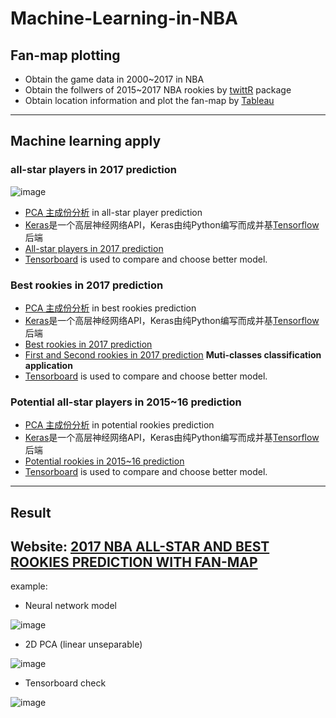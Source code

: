 # Machine-Learning-in-NBA

## Fan-map plotting
*   Obtain the game data in 2000~2017 in NBA
*   Obtain the follwers of 2015~2017 NBA rookies by [twittR](https://www.rdocumentation.org/packages/twitteR/versions/1.1.9) package
*   Obtain location information and plot the fan-map by [Tableau](https://www.tableau.com/zh-cn)

---

## Machine learning apply
### all-star players in 2017 prediction
![image](https://github.com/Trouble404/NBA-with-Machine-Learning/blob/master/readme_add_pic/full-list.PNG)
*    [PCA 主成份分析](https://github.com/Trouble404/NBA-with-Machine-Learning/blob/master/nerual_network/pca/nba%20all%20star/pca%20of%20nba%20all%20players_00-17.ipynb) in all-star player prediction
*  [Keras](https://keras-cn.readthedocs.io/en/latest/)是一个高层神经网络API，Keras由纯Python编写而成并基[Tensorflow](https://github.com/tensorflow/tensorflow)后端
*    [All-star players in 2017 prediction](https://github.com/Trouble404/NBA-with-Machine-Learning/blob/master/nerual_network/prediction/nba_all_star_prediction/nba%20all%20star%20prediction.ipynb)
*    [Tensorboard](https://www.tensorflow.org/get_started/summaries_and_tensorboard) is used to compare and choose better model.

### Best rookies in 2017 prediction
*    [PCA 主成份分析](https://github.com/Trouble404/NBA-with-Machine-Learning/blob/master/nerual_network/pca/nba%20rookies%20best/pca%20process.ipynb) in best rookies prediction
* [Keras](https://keras-cn.readthedocs.io/en/latest/)是一个高层神经网络API，Keras由纯Python编写而成并基[Tensorflow](https://github.com/tensorflow/tensorflow)后端
*    [Best rookies in 2017 prediction](https://github.com/Trouble404/NBA-with-Machine-Learning/blob/master/nerual_network/prediction/rookies_best/normal%20prediction/Best%205%20rookie.ipynb)
*    [First and Second rookies in 2017 prediction](https://github.com/Trouble404/NBA-with-Machine-Learning/blob/master/nerual_network/prediction/rookies_first_second/first_second_rookie-tensorboard.ipynb) **Muti-classes classification application**
*    [Tensorboard](https://www.tensorflow.org/get_started/summaries_and_tensorboard) is used to compare and choose better model.

### Potential all-star players in 2015~16 prediction
*    [PCA 主成份分析](https://github.com/Trouble404/NBA-with-Machine-Learning/blob/master/nerual_network/pca/nba%20rookies%20all%20star/pca%20process.ipynb) in potential rookies prediction
* [Keras](https://keras-cn.readthedocs.io/en/latest/)是一个高层神经网络API，Keras由纯Python编写而成并基[Tensorflow](https://github.com/tensorflow/tensorflow)后端
*    [Potential rookies in 2015~16 prediction](https://github.com/Trouble404/NBA-with-Machine-Learning/blob/master/nerual_network/prediction/rookies_all_star_prediction/All%20star%20rookie%20without%20pca.ipynb)
*    [Tensorboard](https://www.tensorflow.org/get_started/summaries_and_tensorboard) is used to compare and choose better model.

---

## Result
**Website: [2017 NBA ALL-STAR AND BEST ROOKIES PREDICTION WITH FAN-MAP](https://d2v4olxsjbfep7.cloudfront.net/panels.html)**
---

example: 
*  Neural network model

![image](https://github.com/Trouble404/NBA-with-Machine-Learning/blob/master/readme_add_pic/model.png)

*  2D PCA (linear unseparable)

![image](https://github.com/Trouble404/NBA-with-Machine-Learning/blob/master/readme_add_pic/pca.PNG)


*  Tensorboard check

![image](https://github.com/Trouble404/NBA-with-Machine-Learning/blob/master/readme_add_pic/tensor_board.PNG)

